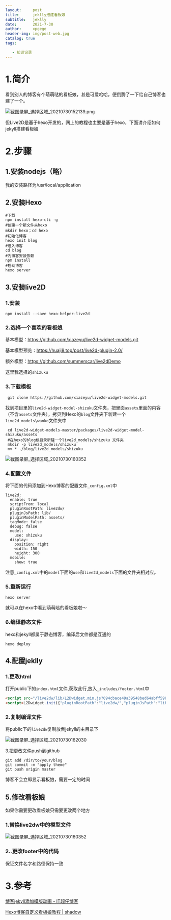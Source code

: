 ```yaml
---
layout:     post
title:      jeklly搭建看板娘
subtitle:   jeklly
date:       2021-7-30
author:     xpgege
header-img: img/post-web.jpg
catalog: true
tags:

   - 知识记录
---
```


# 1.简介

看到别人的博客有个萌萌哒的看板娘，甚是可爱哈哈，便倒腾了一下给自己博客也建了一个。

![截图录屏_选择区域_20210730152139.png](https://i.loli.net/2021/07/30/8UZcHJn7WlEOuaS.png)

但Live2D是基于hexo开发的，网上的教程也主要是基于hexo，下面讲介绍如何jekyll搭建看板娘



# 2.步骤

## 1.安装nodejs（略）

我的安装路径为/usr/local/application

## 2.安装Hexo

```
#下载
npm install hexo-cli -g
#创建一个新文件夹hexo
mkdir hexo；cd hexo
#初始化博客
hexo init blog
#进入博客
cd blog
#为博客安装依赖
npm install
#启动博客
hexo server
```

## 3.安装live2D

### 1.安装

```
npm install --save hexo-helper-live2d
```

### 2.选择一个喜欢的看板娘

基本模型：https://github.com/xiazeyu/live2d-widget-models.git

基本模型预览：https://huaji8.top/post/live2d-plugin-2.0/

额外模型：https://github.com/summerscar/live2dDemo

这里我选择的```shizuku```

### 3.下载模板

```
 git clone https://github.com/xiazeyu/live2d-widget-models.git
```

找到项目里的`live2d-widget-model-shizuku`文件夹，把里面`assets`里面的内容（不含`assets`文件夹），拷贝到Hexo的`blog`文件夹下新建一个`live2d_models\wanko`文件夹中

```
 cd live2d-widget-models-master/packages/live2d-widget-model-shizuku/assets
 #在hexo的blog根目录新建一个live2d_models/shizuku 文件夹
 mkdir -p live2d_models/shizuku
 mv * ./blog/live2d_models/shizuku
```

<img src="https://i.loli.net/2021/07/30/RMCwWXBfc4GLbPh.png" alt="截图录屏_选择区域_20210730160352"  />

### 4.配置文件

将下面的代码添加到Hexo博客的配置文件`_config.xml`中

```
live2d:
  enable: true
  scriptFrom: local
  pluginRootPath: live2dw/
  pluginJsPath: lib/
  pluginModelPath: assets/
  tagMode: false
  debug: false
  model:
    use: shizuku
  display:
    position: right
    width: 150
    height: 300
  mobile:
    show: true
```

注意`_config.xml`中的`model`下面的`use`和`live2d_models`下面的文件夹相对应。

### 5.重新运行

```
hexo server
```

就可以在hexo中看到萌萌哒的看板娘啦～

### 6.编译静态文件

hexo和jekyll都属于静态博客，编译后文件都是互通的

```
hexo deploy
```

## 4.配置jeklly

### 1.更改html

打开public下的`index.html`文件,获取此行,放入`_includes/footer.html`中

```html
<script src="/live2dw/lib/L2Dwidget.min.js?094cbace49a39548bed64abff5988b05"></script>
<script>L2Dwidget.init({"pluginRootPath":"live2dw/","pluginJsPath":"lib/","pluginModelPath":"assets/","tagMode":false,"debug":false,"model":{"jsonPath":"/live2dw/assets/shizuku.model.json"},"display":{"position":"right","width":225,"height":450},"mobile":{"show":true},"log":false});</script>
```

### 2.复制编译文件

将public下的`live2dw`复制放倒jekyll的主目录下

![截图录屏_选择区域_20210730162030](https://i.loli.net/2021/07/30/248CkBjgTWp7EUa.png)

3.把更改文件push到github

```
git add /dir/to/your/blog
git commit -m "apply theme"
git push origin master
```

博客不会立即显示看板娘，需要一定的时间



## 5.修改看板娘

如果你需要更改看板娘只需要更改两个地方

### 1.替换live2dw中的模型文件

<img src="https://i.loli.net/2021/07/30/RMCwWXBfc4GLbPh.png" alt="截图录屏_选择区域_20210730160352"  />

### 2..更改footer中的代码

保证文件名字和路径保持一致



# 3.参考

[博客jekyll添加模版动画 - IT超仔博客](https://www.carlme.com/myblog/2019/06/05/myblog-live2d.html)

[Hexo博客自定义看板娘教程 | shadow](https://www.shadowx.vip/2020/10/07/使用Hexo的helper-live2d插件自定义博客看板娘/#导入模型)